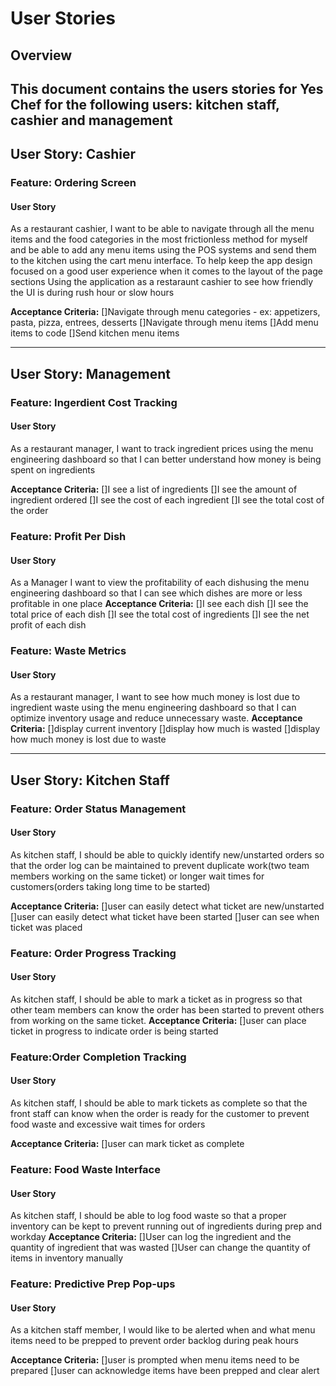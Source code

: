 # User Stories

## Overview 
This document contains the users stories for Yes Chef for the following users: kitchen staff, cashier and management
---

## User Story: Cashier
### Feature: Ordering Screen
#### User Story #
As a restaurant cashier, I want to be able to navigate through all the menu items and the food categories in the most frictionless method for myself and be able to add any menu items using the POS systems and send them to the kitchen using the cart menu interface. To help keep the app design focused on a good user experience when it comes to the layout of the page sections
Using the application as a restaraunt cashier to see how friendly the UI is during rush hour or slow hours

**Acceptance Criteria:**
[]Navigate through menu categories - ex: appetizers, pasta, pizza, entrees, desserts
[]Navigate through menu items
[]Add menu items to code
[]Send kitchen menu items

---
## User Story: Management
### Feature: Ingerdient Cost Tracking
#### User Story # 
As a restaurant manager, I want to track ingredient prices using the menu engineering dashboard so that I can better understand how money is being spent on ingredients

**Acceptance Criteria:**
[]I see a list of ingredients
[]I see the amount of ingredient ordered
[]I see the cost of each ingredient
[]I see the total cost of the order

### Feature: Profit Per Dish
#### User Story #
As a Manager I want to view the profitability of each dishusing the menu engineering dashboard so that I can see which dishes are more or less profitable in one place
**Acceptance Criteria:**
[]I see each dish
[]I see the total price of each dish
[]I see the total cost of ingredients
[]I see the net profit of each dish

### Feature: Waste Metrics
#### User Story # 
As a restaurant manager, I want to see how much money is lost due to ingredient waste using the menu engineering dashboard so that I can optimize inventory usage and reduce unnecessary waste.
**Acceptance Criteria:**
[]display current inventory
[]display how much is wasted
[]display how much money is lost due to waste

---

## User Story: Kitchen Staff
### Feature: Order Status Management
#### User Story #
As kitchen staff, I should be able to quickly identify new/unstarted orders so that the order log can be maintained to prevent duplicate work(two team members working on the same ticket) or longer wait times for customers(orders taking long time to be started)

**Acceptance Criteria:**
[]user can easily detect what ticket are new/unstarted
[]user can easily detect what ticket have been started
[]user can see when ticket was placed

### Feature: Order Progress Tracking
#### User Story #
As kitchen staff, I should be able to mark a ticket as in progress so that other team members can know the order has been started to prevent others from working on the same ticket.
**Acceptance Criteria:**
[]user can place ticket in progress to indicate order is being started

### Feature:Order Completion Tracking
#### User Story #
As kitchen staff, I should be able to mark tickets as complete so that the front staff can know when the order is ready for the customer to prevent food waste and excessive wait times for orders

**Acceptance Criteria:**
[]user can mark ticket as complete


### Feature: Food Waste Interface
#### User Story #
As kitchen staff, I should be able to log food waste so that a proper inventory can be kept to prevent running out of ingredients during prep and workday 
**Acceptance Criteria:**
[]User can log the ingredient and the quantity of ingredient that was wasted
[]User can change the quantity of items in inventory manually

### Feature: Predictive Prep Pop-ups
#### User Story #
As a kitchen staff member, I would like to be alerted when and what menu items  need to be prepped to prevent order backlog during peak hours

**Acceptance Criteria:**
[]user is prompted when menu items need to be prepared
[]user can acknowledge items have been prepped and clear alert